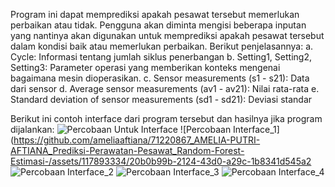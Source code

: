 Program ini dapat memprediksi apakah pesawat tersebut memerlukan perbaikan atau tidak. 
Pengguna akan diminta mengisi beberapa inputan yang nantinya akan digunakan untuk memprediksi apakah pesawat tersebut dalam kondisi baik atau memerlukan perbaikan.
Berikut penjelasannya: 
a. Cycle: Informasi tentang jumlah siklus penerbangan
b. Setting1, Setting2, Setting3: Parameter operasi yang memberikan konteks mengenai bagaimana mesin dioperasikan.
c. Sensor measurements (s1 - s21): Data dari sensor
d. Average sensor measurements (av1 - av21): Nilai rata-rata
e. Standard deviation of sensor measurements (sd1 - sd21): Deviasi standar

Berikut ini contoh interface dari program tersebut dan hasilnya jika program dijalankan:
![Percobaan Untuk Interface](https://github.com/ameliaaftiana/71220867_AMELIA-PUTRI-AFTIANA_Prediksi-Perawatan-Pesawat_Random-Forest-Estimasi-/assets/117893334/5f0ecb7b-1823-4f9d-a358-bdebef385f13)
![Percobaan Interface_1](https://github.com/ameliaaftiana/71220867_AMELIA-PUTRI-AFTIANA_Prediksi-Perawatan-Pesawat_Random-Forest-Estimasi-/assets/117893334/20b0b99b-2124-43d0-a29c-1b8341d545a2
![Percobaan Interface_2](https://github.com/ameliaaftiana/71220867_AMELIA-PUTRI-AFTIANA_Prediksi-Perawatan-Pesawat_Random-Forest-Estimasi-/assets/117893334/dfa0ae58-ebc7-45d5-a102-531750b82e2d)
![Percobaan Interface_3](https://github.com/ameliaaftiana/71220867_AMELIA-PUTRI-AFTIANA_Prediksi-Perawatan-Pesawat_Random-Forest-Estimasi-/assets/117893334/c955c55e-f79d-4581-9240-572a2d06498e)
![Percobaan Interface_4](https://github.com/ameliaaftiana/71220867_AMELIA-PUTRI-AFTIANA_Prediksi-Perawatan-Pesawat_Random-Forest-Estimasi-/assets/117893334/7f9610e7-5e72-48ea-8a7f-71393334cb28)


